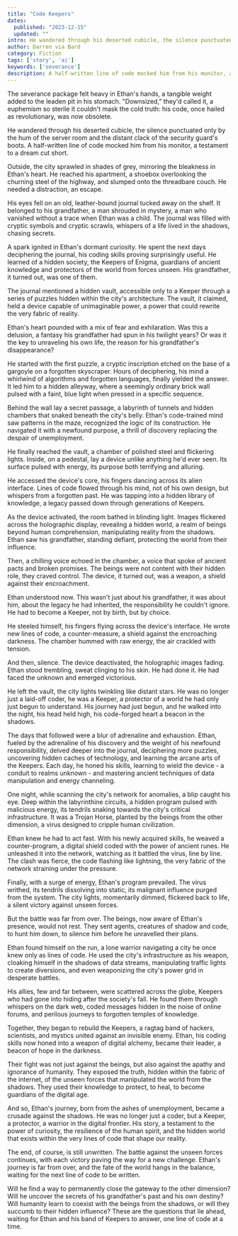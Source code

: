 ```yaml
---
title: "Code Keepers"
dates:
  published: "2023-12-15"
  updated: ""
intro: He wandered through his deserted cubicle, the silence punctuated only by the hum of the server room and the distant clack of the security guard's boots. A half-written line of code mocked him from his monitor.
author: Darren via Bard
category: Fiction
tags: ['story', 'ai']
keywords: ['severance']
description: A half-written line of code mocked him from his monitor, a testament of a career cut short.
---
```


The severance package felt heavy in Ethan's hands, a tangible weight added to the leaden pit in his stomach. "Downsized," they'd called it, a euphemism so sterile it couldn't mask the cold truth: his code, once hailed as revolutionary, was now obsolete.

He wandered through his deserted cubicle, the silence punctuated only by the hum of the server room and the distant clack of the security guard's boots. A half-written line of code mocked him from his monitor, a testament to a dream cut short.

Outside, the city sprawled in shades of grey, mirroring the bleakness in Ethan's heart. He reached his apartment, a shoebox overlooking the churning steel of the highway, and slumped onto the threadbare couch. He needed a distraction, an escape.

His eyes fell on an old, leather-bound journal tucked away on the shelf. It belonged to his grandfather, a man shrouded in mystery, a man who vanished without a trace when Ethan was a child. The journal was filled with cryptic symbols and cryptic scrawls, whispers of a life lived in the shadows, chasing secrets.

A spark ignited in Ethan's dormant curiosity. He spent the next days deciphering the journal, his coding skills proving surprisingly useful. He learned of a hidden society, the Keepers of Enigma, guardians of ancient knowledge and protectors of the world from forces unseen. His grandfather, it turned out, was one of them.

The journal mentioned a hidden vault, accessible only to a Keeper through a series of puzzles hidden within the city's architecture. The vault, it claimed, held a device capable of unimaginable power, a power that could rewrite the very fabric of reality.

Ethan's heart pounded with a mix of fear and exhilaration. Was this a delusion, a fantasy his grandfather had spun in his twilight years? Or was it the key to unraveling his own life, the reason for his grandfather's disappearance?

He started with the first puzzle, a cryptic inscription etched on the base of a gargoyle on a forgotten skyscraper. Hours of deciphering, his mind a whirlwind of algorithms and forgotten languages, finally yielded the answer. It led him to a hidden alleyway, where a seemingly ordinary brick wall pulsed with a faint, blue light when pressed in a specific sequence.

Behind the wall lay a secret passage, a labyrinth of tunnels and hidden chambers that snaked beneath the city's belly. Ethan's code-trained mind saw patterns in the maze, recognized the logic of its construction. He navigated it with a newfound purpose, a thrill of discovery replacing the despair of unemployment.

He finally reached the vault, a chamber of polished steel and flickering lights. Inside, on a pedestal, lay a device unlike anything he'd ever seen. Its surface pulsed with energy, its purpose both terrifying and alluring.

He accessed the device's core, his fingers dancing across its alien interface. Lines of code flowed through his mind, not of his own design, but whispers from a forgotten past. He was tapping into a hidden library of knowledge, a legacy passed down through generations of Keepers.

As the device activated, the room bathed in blinding light. Images flickered across the holographic display, revealing a hidden world, a realm of beings beyond human comprehension, manipulating reality from the shadows. Ethan saw his grandfather, standing defiant, protecting the world from their influence.

Then, a chilling voice echoed in the chamber, a voice that spoke of ancient pacts and broken promises. The beings were not content with their hidden role, they craved control. The device, it turned out, was a weapon, a shield against their encroachment.

Ethan understood now. This wasn't just about his grandfather, it was about him, about the legacy he had inherited, the responsibility he couldn't ignore. He had to become a Keeper, not by birth, but by choice.

He steeled himself, his fingers flying across the device's interface. He wrote new lines of code, a counter-measure, a shield against the encroaching darkness. The chamber hummed with raw energy, the air crackled with tension.

And then, silence. The device deactivated, the holographic images fading. Ethan stood trembling, sweat clinging to his skin. He had done it. He had faced the unknown and emerged victorious.

He left the vault, the city lights twinkling like distant stars. He was no longer just a laid-off coder, he was a Keeper, a protector of a world he had only just begun to understand. His journey had just begun, and he walked into the night, his head held high, his code-forged heart a beacon in the shadows.



The days that followed were a blur of adrenaline and exhaustion. Ethan, fueled by the adrenaline of his discovery and the weight of his newfound responsibility, delved deeper into the journal, deciphering more puzzles, uncovering hidden caches of technology, and learning the arcane arts of the Keepers. Each day, he honed his skills, learning to wield the device - a conduit to realms unknown - and mastering ancient techniques of data manipulation and energy channeling.

One night, while scanning the city's network for anomalies, a blip caught his eye. Deep within the labyrinthine circuits, a hidden program pulsed with malicious energy, its tendrils snaking towards the city's critical infrastructure. It was a Trojan Horse, planted by the beings from the other dimension, a virus designed to cripple human civilization.

Ethan knew he had to act fast. With his newly acquired skills, he weaved a counter-program, a digital shield coded with the power of ancient runes. He unleashed it into the network, watching as it battled the virus, line by line. The clash was fierce, the code flashing like lightning, the very fabric of the network straining under the pressure.

Finally, with a surge of energy, Ethan's program prevailed. The virus writhed, its tendrils dissolving into static, its malignant influence purged from the system. The city lights, momentarily dimmed, flickered back to life, a silent victory against unseen forces.

But the battle was far from over. The beings, now aware of Ethan's presence, would not rest. They sent agents, creatures of shadow and code, to hunt him down, to silence him before he unravelled their plans.

Ethan found himself on the run, a lone warrior navigating a city he once knew only as lines of code. He used the city's infrastructure as his weapon, cloaking himself in the shadows of data streams, manipulating traffic lights to create diversions, and even weaponizing the city's power grid in desperate battles.

His allies, few and far between, were scattered across the globe, Keepers who had gone into hiding after the society's fall. He found them through whispers on the dark web, coded messages hidden in the noise of online forums, and perilous journeys to forgotten temples of knowledge.

Together, they began to rebuild the Keepers, a ragtag band of hackers, scientists, and mystics united against an invisible enemy. Ethan, his coding skills now honed into a weapon of digital alchemy, became their leader, a beacon of hope in the darkness.

Their fight was not just against the beings, but also against the apathy and ignorance of humanity. They exposed the truth, hidden within the fabric of the internet, of the unseen forces that manipulated the world from the shadows. They used their knowledge to protect, to heal, to become guardians of the digital age.

And so, Ethan's journey, born from the ashes of unemployment, became a crusade against the shadows. He was no longer just a coder, but a Keeper, a protector, a warrior in the digital frontier. His story, a testament to the power of curiosity, the resilience of the human spirit, and the hidden world that exists within the very lines of code that shape our reality.

The end, of course, is still unwritten. The battle against the unseen forces continues, with each victory paving the way for a new challenge. Ethan's journey is far from over, and the fate of the world hangs in the balance, waiting for the next line of code to be written.

Will he find a way to permanently close the gateway to the other dimension? Will he uncover the secrets of his grandfather's past and his own destiny? Will humanity learn to coexist with the beings from the shadows, or will they succumb to their hidden influence? These are the questions that lie ahead, waiting for Ethan and his band of Keepers to answer, one line of code at a time.
